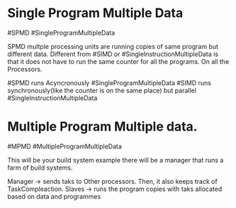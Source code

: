 # Single Program Multiple Data 
#SPMD #SingleProgramMultipleData

SPMD multple processing units are running copies of same program but different data. 
Different from #SIMD or #SingleInstructionMultipleData  is that it does not have to run the same counter for all the programs. On all the Processors. 

#SPMD runs Acyncronously #SingleProgramMultipleData 
#SIMD runs synchronously(like the counter is on the same place) but parallel #SingleInstructionMultipleData 

# Multiple Program Multiple data. 
#MPMD #MultipleProgramMultipleData

This will be your build system example there will be a manager that runs a farm of build systems. 

Manager -> sends taks to Other processors. Then, it also keeps track of TaskCompleaction. 
Slaves -> runs the program copies with taks allocated based on data and programmes 